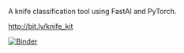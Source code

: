 A knife classification tool using FastAI and PyTorch.

http://bit.ly/knife_kit

[![Binder](https://mybinder.org/badge_logo.svg)](https://mybinder.org/v2/gh/crimsoneer/knife_categoriser/HEAD?urlpath=%2Fvoila%2Frender%2Fknife_detect_production.ipynb)